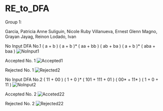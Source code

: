 # RE_to_DFA

Group 1:

Garcia, Patricia Anne
Suliguin, Nicole Ruby
Villanueva, Ernest Glenn
Magno,  Grayan
Jayag, Reinon
Lodado, Ivan

No Input DFA No.1 ( a + b ) ( a + b )* ( aa + bb ) ( ab + ba ) ( a + b )* ( aba + baa )
![NoInput1](https://user-images.githubusercontent.com/66457439/125401184-6a938200-e3e5-11eb-9cc0-c4e0bd4af21f.PNG)

Accepted No. 1
![Accepted1](https://user-images.githubusercontent.com/66457439/125401205-7121f980-e3e5-11eb-89c6-0dfa95095bfb.PNG)

Rejected No. 1
![Rejected2](https://user-images.githubusercontent.com/66457439/125401213-73845380-e3e5-11eb-9f40-57f900a4d953.PNG)

No Input DFA No.2 ( 11 + 00 ) ( 1 + 0 )* ( 101 + 111 + 01 ) ( 00* + 11* ) ( 1 + 0 + 11 )
![NoInput2](https://user-images.githubusercontent.com/66457439/125400639-bb56ab00-e3e4-11eb-8e49-2945b84abec9.PNG)

Accepted No. 2
![Acceted22](https://user-images.githubusercontent.com/66457439/125401229-78490780-e3e5-11eb-98f4-edd673dec19f.PNG)

Rejected No. 2
![Rejected22](https://user-images.githubusercontent.com/66457439/125401254-7f701580-e3e5-11eb-9bff-6372ddd21ede.PNG)


